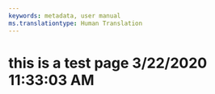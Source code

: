 ```yaml
---
keywords: metadata, user manual
ms.translationtype: Human Translation
---
```

# this is a test page 3/22/2020 11:33:03 AM